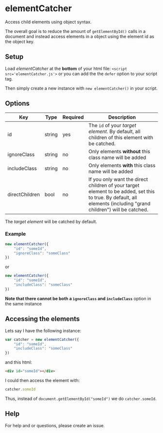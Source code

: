 # elementCatcher
Access child elements using object syntax.

The overall goal is to reduce the amount of `getElementById()` calls in a document and instead access elements in a object using the element id as the object key.

## Setup
Load *elementCatcher* at the **bottom** of your html file: `<script src='elementCatcher.js'>` or you can add the the `defer` option to your script tag.

Then simply create a new instance with `new elementCatcher()` in your script.

## Options

| Key | Type |Required | Description
| ----------- | ------------ |------------ |------------ |
| id  | string | yes  | The `id` of your *target element*. By default, all children of this element with be catched.  |
| ignoreClass | string | no | Only elements **without**   this class name will be added |
| includeClass | string | no | Only elements **with** this class name will be added |
| directChildren | bool | no | If you only want the direct children of your target element to be added, set this to true. By default, all elements (including "grand children") will be catched.

The *target element* will be catched by default.

### Example 
```javascript
new elementCatcher({
    "id": "someId",
    "ignoreClass": "someClass"
})
```

or

```javascript
new elementCatcher({
    "id": "someId",
    "includeClass": "someClass"
})
```

**Note that there cannot be both a `ìgnoreClass` and `includeClass`** option in the same instance

## Accessing the elements
Lets say I have the following instance:
```javascript
var catcher = new elementCatcher({
    "id": "someId",
    "includeClass": "someClass"
})
```

and this html:
```html
<div id="someId"></div>
```

I could then access the element with:
```javascript
catcher.someId
```

Thus, instead of `document.getElementById("someId")` we do `catcher.someId`.

## Help
For help and or questions, please create an issue.
